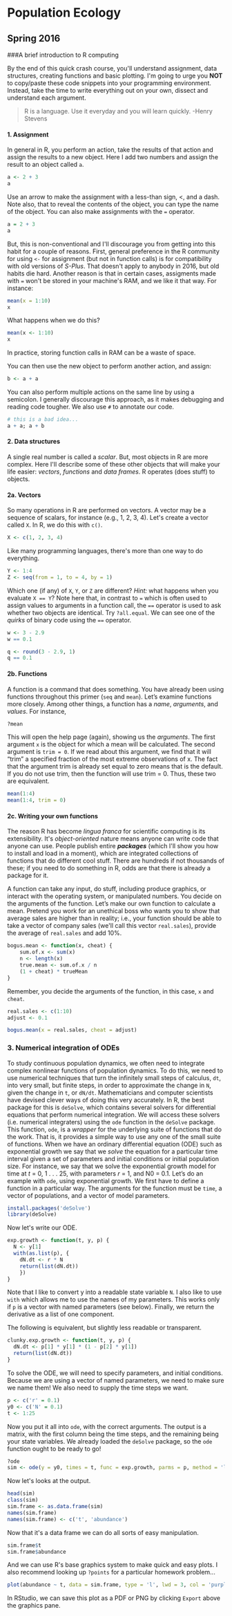 # Population Ecology
## Spring 2016
###A brief introduction to R computing

By the end of this quick crash course, you'll understand assignment, data structures, creating functions and basic plotting. I'm going to urge you **NOT** to copy/paste these code snippets into your programming environment. Instead, take the time to write everything out on your own, dissect and understand each argument.
> R is a language. Use it everyday and you will learn quickly.
> -Henry Stevens

#### 1. Assignment
In general in R, you perform an action, take the results of that action and
assign the results to a new object. Here I add
two numbers and assign the result to an object called `a`.

```r
a <- 2 + 3
a
```
Use an arrow to make the assignment with a
less-than sign, <, and a dash. Note also, that to reveal the contents of the object,
you can type the name of the object. You can also make assignments with the `=` operator.

```r
a = 2 + 3
a
```
But, this is non-conventional and I'll discourage you from getting into this habit for a couple of reasons. First, general preference in the R community for using `<-` for assignment (but not in function calls) is for compatibility with old versions of *S-Plus*. That doesn't apply to anybody in 2016, but old habits die hard. Another reason is that in certain cases, assigments made with `=` won't be stored in your machine's RAM, and we like it that way. For instance:

```r
mean(x = 1:10)
x
```

What happens when we do this?

```r
mean(x <- 1:10)
x
```

In practice, storing function calls in RAM can be a waste of space.

You can then use the new object to perform another action, and assign:

```r
b <- a + a
```

You can also perform multiple actions on the same line by using a semicolon. I generally discourage this approach, as it makes debugging and reading code tougher. We also use `#` to annotate our code.

```r
# this is a bad idea...
a + a; a + b
```

#### 2. Data structures
A single real number is called a *scalar*. But, most
objects in R are more complex. Here I'll describe some of these other objects that will make your life easier: *vectors*, *functions* and *data frames*. R operates (does stuff) to objects.

#### 2a. Vectors
So many operations in R are performed on vectors. A vector may be a sequence of scalars, for instance (e.g., 1, 2, 3, 4). Let's create a vector called `X`. In R, we do this with `c()`.

```r
X <- c(1, 2, 3, 4)
```

Like many programming languages, there's more than one way to do everything.

```r
Y <- 1:4
Z <- seq(from = 1, to = 4, by = 1)
```
Which one (if any) of `X`, `Y`, or `Z` are different? *Hint:* what happens when you evaluate `X == Y`?  Note here that, in contrast to `=` which is often used to assign values to arguments in a function call, the `==` operator is used to ask whether two objects are identical. Try `?all.equal`. We can see one of the *quirks* of binary code using the `==` operator.

```r
w <- 3 - 2.9
w == 0.1

q <- round(3 - 2.9, 1)
q == 0.1
```

#### 2b. Functions
A function is a command that does something. You have already been using
functions throughout this primer (`seq` and `mean`). Let’s examine functions more closely. Among other things, a function has a *name*, *arguments*, and *values*. For instance,

```r
?mean
```

This will open the help page (again), showing us the *arguments*. The first argument `x` is the object for which a mean will be calculated. The second argument
is `trim = 0`. If we read about this argument, we find that it will “trim” a specified
fraction of the most extreme observations of x. The fact that the argument trim
is already set equal to zero means that is the default. If you do not use trim,
then the function will use trim = 0. Thus, these two are equivalent.

```r
mean(1:4)
mean(1:4, trim = 0)
```

#### 2c. Writing your own functions
The reason R has become *lingua franca* for scientific computing is its extensibility. It's *object-oriented* nature means anyone can write code that anyone can use. People publish entire ***packages*** (which I'll show you how to install and load in a moment), which are integrated collections of functions that do different cool stuff. There are hundreds if not thousands of these; if you need to do something in R, odds are that there is already a package for it.

A function can take any input, do stuff, including produce graphics, or
interact with the operating system, or manipulated numbers. You decide on the
arguments of the function. Let’s make our own function to calculate a mean. Pretend you work for an unethical boss who wants you to show that average sales are higher
than in reality; i.e., your function should be able to take a vector of company sales (we'll call this vector `real.sales`), provide the average of `real.sales` and add 10%.

```r
bogus.mean <- function(x, cheat) {
	sum.of.x <- sum(x)
	n <- length(x)
	true.mean <- sum.of.x / n
	(1 + cheat) * trueMean
}
```

Remember, you decide the arguments of the function, in this case, `x` and `cheat`.

```r
real.sales <- c(1:10)
adjust <- 0.1

bogus.mean(x = real.sales, cheat = adjust)
```

### 3. Numerical integration of ODEs
To study continuous population dynamics, we often need to integrate
complex nonlinear functions of population dynamics. To do this, we need
to use numerical techniques that turn the infinitely small steps of calculus, `dt`,
into very small, but finite steps, in order to approximate the change in `N`, given
the change in `t`, or `dN/dt`. Mathematicians and computer scientists have devised
clever ways of doing this very accurately. In R, the best package
for this is `deSolve`, which contains several solvers for differential equations
that perform numerical integration. We will access these solvers (i.e. numerical
integraters) using the `ode` function in the `deSolve` package. This function, `ode`,
is a *wrapper* for the underlying suite of functions that do the work. That is,
it provides a simple way to use any one of the small suite of functions.
When we have an ordinary differential equation (ODE) such as exponential
growth we say that we *solve* the equation for a particular time interval given
a set of parameters and initial conditions or initial population size. For instance,
we say that we solve the exponential growth model for time at *t* = 0, 1 . . . 25, with
parameters *r* = 1, and N0 = 0.1.
Let’s do an example with `ode`, using exponential growth. We first have to define
a function in a particular way. The arguments for the function must be `time`, a
vector of populations, and a vector of model parameters.

```r
install.packages('deSolve')
library(deSolve)
```

Now let's write our ODE.

```r
exp.growth <- function(t, y, p) {
  N <- y[1]
  with(as.list(p), {
    dN.dt <- r * N
    return(list(dN.dt))
    })
}
```

Note that I like to convert y into a readable state variable `N`. I also like to use `with` which allows me to use the names of my
parameters. This works only if `p` is a vector with named parameters (see
below). Finally, we return the derivative as a list of one component.

The following is equivalent, but slightly less readable or transparent.

```r
clunky.exp.growth <- function(t, y, p) {
  dN.dt <- p[1] * y[1] * (1 - p[2] * y[1])
  return(list(dN.dt))
}
```
To solve the ODE, we will need to specify parameters, and initial conditions.
Because we are using a vector of named parameters, we need to make sure we
name them! We also need to supply the time steps we want.

```r
p <- c('r' = 0.1)
y0 <- c('N' = 0.1)
t <- 1:25
```
Now you put it all into `ode`, with the correct arguments. The output is a matrix,
with the first column being the time steps, and the remaining being your state
variables. We already loaded the `deSolve` package, so the `ode` function ought to be ready to go!

```r
?ode
sim <- ode(y = y0, times = t, func = exp.growth, parms = p, method = 'lsoda')
```

Now let's looks at the output.

```r
head(sim)
class(sim)
sim.frame <- as.data.frame(sim)
names(sim.frame)
names(sim.frame) <- c('t', 'abundance')
```
Now that it's a data frame we can do all sorts of easy manipulation.

```r
sim.frame$t
sim.frame$abundance
```
And we can use R's base graphics system to make quick and easy plots. I also recommend looking up `?points` for a particular homework problem...

```r
plot(abundance ~ t, data = sim.frame, type = 'l', lwd = 3, col = 'purple', bty = 'l')
```

In RStudio, we can save this plot as a PDF or PNG by clicking `Export` above the graphics pane.
